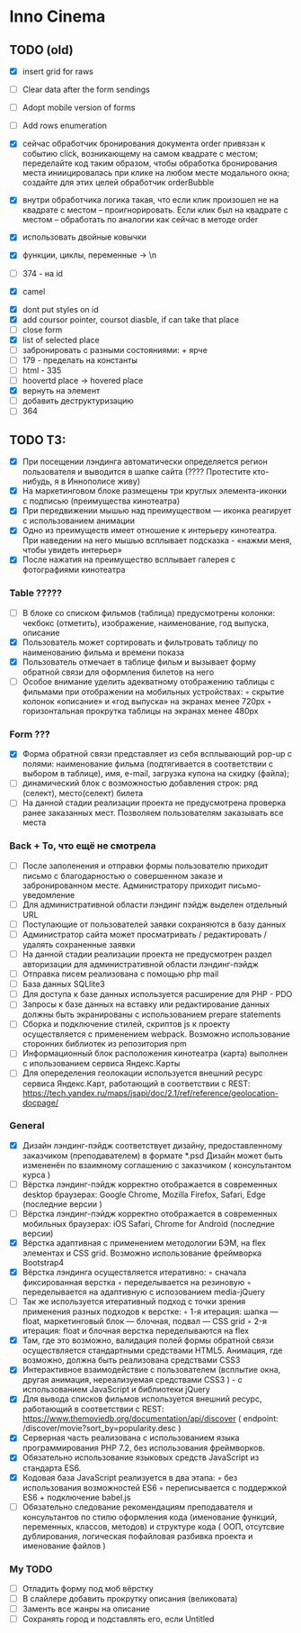 # Inno Cinema 

## TODO (old)
- [x] insert grid for raws
- [ ] Clear data after the form sendings
- [ ] Adopt mobile version of forms
- [ ] Add rows enumeration
- [x] сейчас обработчик бронирования документа order привязан к событию click, возникающему на самом квадрате с местом; переделайте код таким образом, чтобы обработка бронирования места иниицировалась при клике на любом месте модального окна; создайте для этих целей обработчик orderBubble
- [x] внутри обработчика логика такая, что если клик произошел не на квадрате с местом – проигнорировать. Если клик был на квадрате с местом – обработать по аналогии как сейчас в методе order

- [x] использовать двойные ковычки
- [x] функции, циклы, переменные -> \n
- [ ] 374 - на id
- [x] camel
<!-- - 236 - TODO with class -->
- [x] dont put styles on id
- [x] add coursor pointer, coursot diasble, if can take that place
- [ ] close form
- [x] list of selected place
- [ ] забронировать с разными состояниями: + ярче
- [ ] 179 - пределать на константы
- [ ] html - 335
- [ ] hoovertd place -> hovered place
- [x] вернуть на элемент
- [ ] добавить деструктуризацию
- [ ] 364

## TODO ТЗ:

- [x] При посещении лэндинга автоматически определяется регион пользователя и выводится в шапке сайта (???? Протестите кто-нибудь, я в Иннополисе живу)
- [x] На маркетинговом блоке размещены три круглых элемента-иконки с подписью (преимущества кинотеатра)
- [x] При передвижении мышью над преимуществом — иконка реагирует с использованием анимации
- [x] Одно из преимуществ имеет отношение к интерьеру кинотеатра. При наведении на него мышью всплывает подсказка - «нажми меня, чтобы увидеть интерьер»
- [x] После нажатия на преимущество всплывает галерея с фотографиями кинотеатра
### Table ?????
- [ ] В блоке со списком фильмов (таблица) предусмотрены колонки: чекбокс (отметить), изображение, наименование, год выпуска, описание
- [x] Пользователь может сортировать и фильтровать таблицу по наименованию фильма и времени показа
- [x] Пользователь отмечает в таблице фильм и вызывает форму обратной связи для оформления билетов на него
- [ ] Особое внимание уделить адекватному отображению таблицы с фильмами при отображении на мобильных устройствах:
    ◦ скрытие колонок «описание» и «год выпуска» на экранах менее 720px
    ◦ горизонтальная прокрутка таблицы на экранах менее 480px
### Form ???
- [x] Форма обратной связи представляет из себя всплывающий pop-up с полями: наименование фильма (подтягивается в соответствии с выбором в таблице), имя, e-mail, загрузка купона на скидку (файла); 
- [ ] динамический блок с возможностью добавления строк: ряд (селект), место(селект) билета
- [ ] На данной стадии реализации проекта не предусмотрена проверка ранее заказанных мест. Позволяем пользователям заказывать все места
### Back + То, что ещё не смотрела
- [ ] После заполенения и отправки формы пользователю приходит письмо с благодарностью о совершенном заказе и забронированном месте. Администратору приходит письмо-уведомление
- [ ] Для административной области лэндинг пэйдж выделен отдельный URL
- [ ] Поступающие от пользователей заявки сохраняются в базу данных
- [ ] Администратор сайта может просматривать / редактировать / удалять сохраненные заявки
- [ ] На данной стадии реализации проекта не предусмотрен раздел авторизации для административной области лэндинг-пэйдж
- [ ] Отправка писем реализована с помощью php mail
- [ ] База данных SQLlite3
- [ ] Для доступа к базе данных используется расширение для PHP - PDO
- [ ] Запросы к базе данных на вставку или редактирование данных должны быть экранированы с использованием prepare statements
- [ ] Сборка и подключение стилей, скриптов js к проекту осуществляется с применением webpack. Возможно использование сторонних библиотек из репозитория npm
- [ ] Информационный блок расположения кинотеатра (карта) выполнен с ипользованием сервиса Яндекс.Карты
- [ ] Для опеределения геолокации используется внешний ресурс сервиса Яндекс.Карт, работающий в соответствии с REST:
https://tech.yandex.ru/maps/jsapi/doc/2.1/ref/reference/geolocation-docpage/

### General
- [x] Дизайн лэндинг-пэйдж соответствует дизайну, предоставленному заказчиком (преподавателем) в формате *.psd Дизайн может быть измененён по взаимному соглашению с заказчиком ( консультантом курса )
- [ ] Вёрстка лэндинг-пэйдж корректно отображается в современных desktop браузерах: Google Chrome, Mozilla Firefox, Safari, Edge (последние верcии )
- [ ] Вёрстка лэндинг-пэйдж корректно отображается в современных мобильных браузерах: iOS Safari, Chrome for Android (последние версии)
- [x] Вёрстка адаптивная с применением методологии БЭМ, на flex элементах и CSS grid. Возможно использование фреймворка Bootstrap4
- [x] Вёрстка лэндинга осуществляется итеративно:
    ◦ сначала фиксированная верстка
    ◦ переделывается на резиновую
    ◦ переделывается на адаптивную с испозованием media-jQuery
- [ ] Так же используется итеративный подход с точки зрения применения разных подходов к верстке:
    ◦ 1-я итерация: шапка — float, маркетинговый блок — блочная, подвал —
    CSS grid
    ◦ 2-я итерация: float и блочная верстка переделываются на flex
- [x] Там, где это возможно, валидация полей формы обратной связи осуществляется стандартными средствами HTML5. Анимация, где возможно, должна быть реализована средствами CSS3
- [x] Интерактивное взаимодействие с пользователем (всплытие окна, другая анимация, нереализуемая средствами CSS3 ) - с использованием JavaScript и библиотеки jQuery
- [x] Для вывода списков фильмов используется внешний ресурс, работающий в соответствии с REST: https://www.themoviedb.org/documentation/api/discover ( endpoint: /discover/movie?sort_by=popularity.desc )
- [x] Серверная часть реализована с использованием языка программирования PHP 7.2, без использования фреймворков.
- [x] Обязательно использование языковых средств JavaScript из стандарта ES6.
- [x] Кодовая база JavaScript реализуется в два этапа:
    ◦ без использования возможностей ES6
    ◦ переписывается с поддержкой ES6 + подключение babel.js
- [ ] Обязательно следование рекомендациям преподавателя и консультантов по стилю оформления кода (именование функций, переменных, классов, методов) и структуре кода ( ООП, отсутсвие дублирования, логическая пофайловая разбивка проекта и именование файлов )

### My TODO
- [ ] Отладить форму под моб вёрстку
- [ ] В слайлере добавить прокрутку описания (великовата)
- [ ] Заменть все жанры на описание
- [ ] Сохранять город и подставлять его, если Untitled 